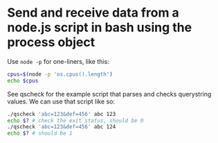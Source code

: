 # Send and receive data from a node.js script in bash using the process object

Use `node -p` for one-liners, like this:
```bash
cpus=$(node -p 'os.cpus().length')
echo $cpus
```

See qscheck for the example script that parses and checks querystring values. We can use that script like so:
```bash
./qscheck 'abc=123&def=456' abc 123
echo $? # check the exit status, should be 0
./qscheck 'abc=123&def=456' abc 124
echo $? # should be 1
```
